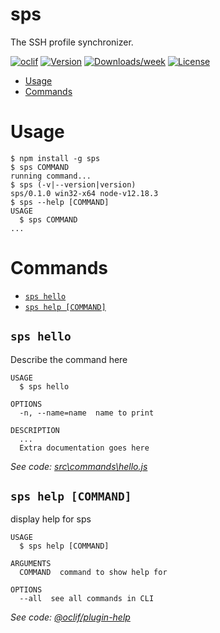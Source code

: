 sps
===

The SSH profile synchronizer.

[![oclif](https://img.shields.io/badge/cli-oclif-brightgreen.svg)](https://oclif.io)
[![Version](https://img.shields.io/npm/v/sps.svg)](https://npmjs.org/package/sps)
[![Downloads/week](https://img.shields.io/npm/dw/sps.svg)](https://npmjs.org/package/sps)
[![License](https://img.shields.io/npm/l/sps.svg)](https://github.com/TheLastZombie/sps/blob/master/package.json)

<!-- toc -->
* [Usage](#usage)
* [Commands](#commands)
<!-- tocstop -->
# Usage
<!-- usage -->
```sh-session
$ npm install -g sps
$ sps COMMAND
running command...
$ sps (-v|--version|version)
sps/0.1.0 win32-x64 node-v12.18.3
$ sps --help [COMMAND]
USAGE
  $ sps COMMAND
...
```
<!-- usagestop -->
# Commands
<!-- commands -->
* [`sps hello`](#sps-hello)
* [`sps help [COMMAND]`](#sps-help-command)

## `sps hello`

Describe the command here

```
USAGE
  $ sps hello

OPTIONS
  -n, --name=name  name to print

DESCRIPTION
  ...
  Extra documentation goes here
```

_See code: [src\commands\hello.js](https://github.com/TheLastZombie/sps/blob/v0.1.0/src\commands\hello.js)_

## `sps help [COMMAND]`

display help for sps

```
USAGE
  $ sps help [COMMAND]

ARGUMENTS
  COMMAND  command to show help for

OPTIONS
  --all  see all commands in CLI
```

_See code: [@oclif/plugin-help](https://github.com/oclif/plugin-help/blob/v3.1.0/src\commands\help.ts)_
<!-- commandsstop -->
